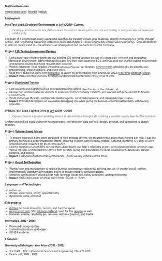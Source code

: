 <style>
    .md-grid {
      max-width: 800px;
    }
    * {
      font-size: .72rem;
    }
    .md-typeset h1 {
      margin: 0em;
    }
    .md-typeset h2 {
      margin: 0em;
    }
</style>
# Matthew Grossman
[mrgrossman.com](https://www.mrgrossman.com/) | [linkedin](https://www.linkedin.com/in/matthewryangrossman/) | [github](https://github.com/matthewgrossman/)
## Employment
### Infra Tech Lead, Developer Environments @ [Lyft](https://lyft.com) *(2020 - Current)*

> *Developer Environments* is a platform team focused on creating infrastucture and tooling to safely accelerate developer productivity.

Led team of 5 eng through many successful launches by creating a multi-year roadmap, directly mentoring ICs (junior through senior), and negotiating ownership with cross-team stakeholders (networking/deploys/observability/security).
Represented team in director reviews and 15+ presentations as I evangelized our products across the company.

#### Project: <u>E2E Testing Environment Revamp</u>
* Led a multi-year effort to deprecate our existing E2E testing solution in favor of a more cost-efficient and productive developer environment.
Rather than giving each dev their own expensive EC2, we leveraged our shared staging environment and dynamic routing to enable request-level isolation.
* Worked wherever I was needed, including `python`/`go`/`typescript` libraries, [service mesh](https://github.com/envoyproxy/envoy/pulls?q=is%3Apr+author%3Amatthewgrossman+), github hooks, local tools, pair-programming, project updates, and much more.
* Read more about our work in my [blog post](https://eng.lyft.com/scaling-productivity-on-microservices-at-lyft-part-3-extending-our-envoy-mesh-with-staging-fdaafafca82f), or watch my presentation from _EnvoyCon 2023_ ([recording](https://www.youtube.com/watch?v=p9dYr23MVv0), [abstract](https://envoyconna22.sched.com/event/1AO5k), [slides](assets/envoycon2022.pdf)).
* **Impact**: Reduced infra spend by $170k/mo and lowered maintenance costs for all of infra.

#### Project: <u>Distributed Tracing</u>
* Led relaunch and migration of our distributed tracing system (`OpenTracing` -> `OpenTelemetry`).
* Researched and met external vendors to evaluate cost/functionality tradeoffs, and worked with procurement to finalize commitments.
* Wrote python/go libraries, configured collector agents, surveyed engineers, and managed project status.
* **Impact**: Provided developers an invaluable debugging tool while giving the business contractual flexibility with tracing providers.

### Product Tech Lead, Express Drive @ [Lyft](https://lyft.com) *(2016 - 2020)*

> *Express Drive* is a product enabling drivers to rent vehicles through Lyft, creating a valuable supply lever for the business.


Architected and led many customer-facing projects, working with data science, design, product, and operations to launch features.

#### Project: <u>Volume-Based Pricing</u>

* To ensure insurance costs were attributed to high-mileage drivers, we created rentals plans that charged per-mile.
I was the primary technical lead for integration efforts, ensuring multiple work streams (mobile, backend, frontend; 10+ eng) all were unblocked and convened for an on-time launch.
* Led the creation of a high RPS service that subscribed to our fleet's telemetry events, and segmented miles driven in-app versus off-app.
Architected this service from scratch, laying the groundwork for local development, databases, design patterns, and testing.
* **Impact**: Financial reduction of $40/vehicle/wk (~5000 weekly vehicles at the time).

#### Project: <u>Oncall Toil Reduction</u>

* Worked with eng management to reduce burnout and improve velocity by tackling our out-of-control oncall rotation.
Implemented Pagerduty alert tagging policy to ensure properly attributed pages.
* Identified and tactically solved select high-leverage issues (ex. flakey endpoints, underprovisioning).
* **Impact**: Reduced number of oncall alerts from ~50/wk → ~5/wk.

### Languages and Technologies
* `python`, `go`
* docker, kubernetes, envoy, opentelemetry
* dynamodb, redis, protobuf

### Side projects
* <u>[dotfiles](https://github.com/matthewgrossman/dotfiles)</u>: terminal emulators, neovim, and hammerspoon
* <u>[mrgrossman.com](https://github.com/matthewgrossman/website)</u>: SSG [mkdocs-material](https://squidfunk.github.io/mkdocs-material/), used for this [resume](https://mrgrossman.com/resume) as well
* homelab: ansible, raspberry pis, tailscale, docker-compose, and traefik

### Internships *(2012 - 2016)*

* Promoted Listings @ Etsy
* Unified Notifications @ Google
* iOS @ Facebook

## Education
### **University of Michigan - Ann Arbor** *(2012 - 2016)*
* 3.93 GPA – BSE in Computer Science and Engineering, Class of 2016
* Dean’s List; 2012 - 2016
